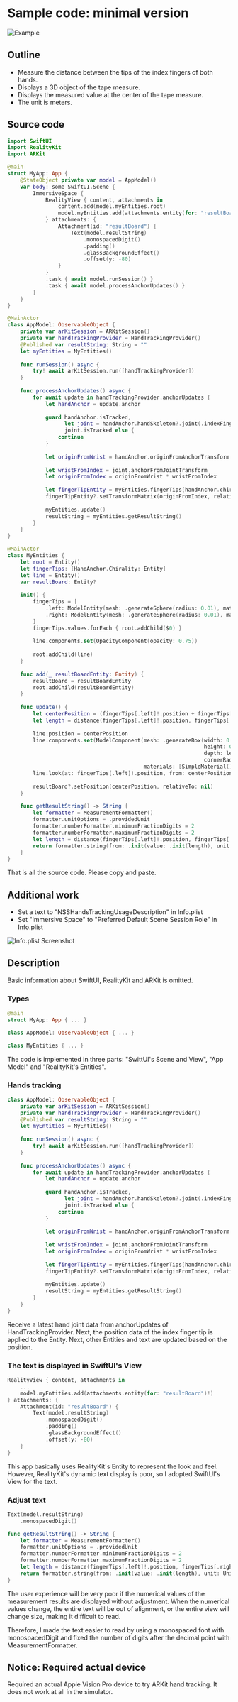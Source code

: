 # Sample code: minimal version

![Example](https://flipbyblink.github.io/HandsRuler/HandsRuler/Supporting%20files/Rest/Sample%20code/images/Example.jpg)


## Outline
- Measure the distance between the tips of the index fingers of both hands.
- Displays a 3D object of the tape measure.
- Displays the measured value at the center of the tape measure.
- The unit is meters.


## Source code
```swift
import SwiftUI
import RealityKit
import ARKit

@main
struct MyApp: App {
    @StateObject private var model = AppModel()
    var body: some SwiftUI.Scene {
        ImmersiveSpace {
            RealityView { content, attachments in
                content.add(model.myEntities.root)
                model.myEntities.add(attachments.entity(for: "resultBoard")!)
            } attachments: {
                Attachment(id: "resultBoard") {
                    Text(model.resultString)
                        .monospacedDigit()
                        .padding()
                        .glassBackgroundEffect()
                        .offset(y: -80)
                }
            }
            .task { await model.runSession() }
            .task { await model.processAnchorUpdates() }
        }
    }
}

@MainActor
class AppModel: ObservableObject {
    private var arKitSession = ARKitSession()
    private var handTrackingProvider = HandTrackingProvider()
    @Published var resultString: String = ""
    let myEntities = MyEntities()
    
    func runSession() async {
        try! await arKitSession.run([handTrackingProvider])
    }
    
    func processAnchorUpdates() async {
        for await update in handTrackingProvider.anchorUpdates {
            let handAnchor = update.anchor
            
            guard handAnchor.isTracked,
                  let joint = handAnchor.handSkeleton?.joint(.indexFingerTip),
                  joint.isTracked else {
                continue
            }
            
            let originFromWrist = handAnchor.originFromAnchorTransform
            
            let wristFromIndex = joint.anchorFromJointTransform
            let originFromIndex = originFromWrist * wristFromIndex
            
            let fingerTipEntity = myEntities.fingerTips[handAnchor.chirality]
            fingerTipEntity?.setTransformMatrix(originFromIndex, relativeTo: nil)
            
            myEntities.update()
            resultString = myEntities.getResultString()
        }
    }
}

@MainActor
class MyEntities {
    let root = Entity()
    let fingerTips: [HandAnchor.Chirality: Entity]
    let line = Entity()
    var resultBoard: Entity?
    
    init() {
        fingerTips = [
            .left: ModelEntity(mesh: .generateSphere(radius: 0.01), materials: [SimpleMaterial()]),
            .right: ModelEntity(mesh: .generateSphere(radius: 0.01), materials: [SimpleMaterial()])
        ]
        fingerTips.values.forEach { root.addChild($0) }
        
        line.components.set(OpacityComponent(opacity: 0.75))
        
        root.addChild(line)
    }
    
    func add(_ resultBoardEntity: Entity) {
        resultBoard = resultBoardEntity
        root.addChild(resultBoardEntity)
    }
    
    func update() {
        let centerPosition = (fingerTips[.left]!.position + fingerTips[.right]!.position) / 2
        let length = distance(fingerTips[.left]!.position, fingerTips[.right]!.position)
        
        line.position = centerPosition
        line.components.set(ModelComponent(mesh: .generateBox(width: 0.01,
                                                              height: 0.01,
                                                              depth: length,
                                                              cornerRadius: 0.005),
                                           materials: [SimpleMaterial()]))
        line.look(at: fingerTips[.left]!.position, from: centerPosition, relativeTo: nil)
        
        resultBoard?.setPosition(centerPosition, relativeTo: nil)
    }
    
    func getResultString() -> String {
        let formatter = MeasurementFormatter()
        formatter.unitOptions = .providedUnit
        formatter.numberFormatter.minimumFractionDigits = 2
        formatter.numberFormatter.maximumFractionDigits = 2
        let length = distance(fingerTips[.left]!.position, fingerTips[.right]!.position)
        return formatter.string(from: .init(value: .init(length), unit: UnitLength.meters))
    }
}
```

That is all the source code. Please copy and paste.


## Additional work
- Set a text to "NSSHandsTrackingUsageDescription" in Info.plist
- Set "Immersive Space" to "Preferred Default Scene Session Role" in Info.plist

![Info.plist Screenshot](https://flipbyblink.github.io/HandsRuler/HandsRuler/Supporting%20files/Rest/Sample%20code/images/Info.plist%20Screenshot.png)


## Description
Basic information about SwiftUI, RealityKit and ARKit is omitted.

### Types
```swift
@main
struct MyApp: App { ... }

class AppModel: ObservableObject { ... }

class MyEntities { ... }
```

The code is implemented in three parts: "SwittUI's Scene and View", "App Model" and "RealityKit's Entities".

### Hands tracking
```swift
class AppModel: ObservableObject {
    private var arKitSession = ARKitSession()
    private var handTrackingProvider = HandTrackingProvider()
    @Published var resultString: String = ""
    let myEntities = MyEntities()
    
    func runSession() async {
        try! await arKitSession.run([handTrackingProvider])
    }
    
    func processAnchorUpdates() async {
        for await update in handTrackingProvider.anchorUpdates {
            let handAnchor = update.anchor
            
            guard handAnchor.isTracked,
                  let joint = handAnchor.handSkeleton?.joint(.indexFingerTip),
                  joint.isTracked else {
                continue
            }
            
            let originFromWrist = handAnchor.originFromAnchorTransform
            
            let wristFromIndex = joint.anchorFromJointTransform
            let originFromIndex = originFromWrist * wristFromIndex
            
            let fingerTipEntity = myEntities.fingerTips[handAnchor.chirality]
            fingerTipEntity?.setTransformMatrix(originFromIndex, relativeTo: nil)
            
            myEntities.update()
            resultString = myEntities.getResultString()
        }
    }
}
```

Receive a latest hand joint data from anchorUpdates of HandTrackingProvider. Next, the position data of the index finger tip is applied to the Entity. Next, other Entities and text are updated based on the position.

### The text is displayed in SwiftUI's View
```swift
RealityView { content, attachments in
    ...
    model.myEntities.add(attachments.entity(for: "resultBoard")!)
} attachments: {
    Attachment(id: "resultBoard") {
        Text(model.resultString)
            .monospacedDigit()
            .padding()
            .glassBackgroundEffect()
            .offset(y: -80)
    }
}
```

This app basically uses RealityKit's Entity to represent the look and feel. However, RealityKit's dynamic text display is poor, so I adopted SwiftUI's View for the text.

### Adjust text
```swift
Text(model.resultString)
    .monospacedDigit()
```

```swift
func getResultString() -> String {
    let formatter = MeasurementFormatter()
    formatter.unitOptions = .providedUnit
    formatter.numberFormatter.minimumFractionDigits = 2
    formatter.numberFormatter.maximumFractionDigits = 2
    let length = distance(fingerTips[.left]!.position, fingerTips[.right]!.position)
    return formatter.string(from: .init(value: .init(length), unit: UnitLength.meters))
}
```

The user experience will be very poor if the numerical values of the measurement results are displayed without adjustment. When the numerical values change, the entire text will be out of alignment, or the entire view will change size, making it difficult to read.

Therefore, I made the text easier to read by using a monospaced font with monospacedDigit and fixed the number of digits after the decimal point with MeasurementFormatter.


## Notice: Required actual device
Required an actual Apple Vision Pro device to try ARKit hand tracking. It does not work at all in the simulator.
